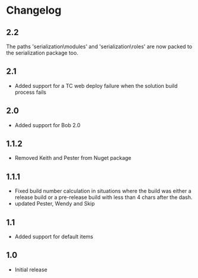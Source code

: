 # Changelog

## 2.2
The paths 'serialization\modules' and 'serialization\roles' are now packed to the serialization package too.

## 2.1
* Added support for a TC web deploy failure when the solution build process fails

## 2.0
* Added support for Bob 2.0

## 1.1.2
* Removed Keith and Pester from Nuget package

## 1.1.1
* Fixed build number calculation in situations where the build was either a 
  release build or a pre-release build with less than 4 chars after the dash.
* updated Pester, Wendy and Skip

## 1.1
* Added support for default items

## 1.0
* Initial release
